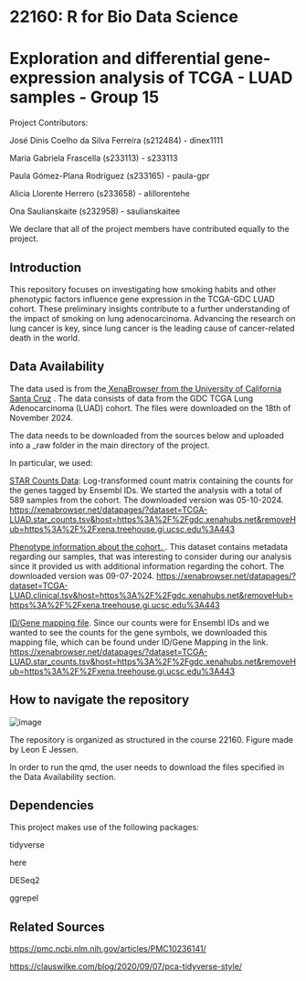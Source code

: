 # 22160: R for Bio Data Science
# Exploration and differential gene-expression analysis of TCGA - LUAD samples - Group 15

Project Contributors: 

José Dinis Coelho da Silva Ferreira (s212484) - dinex1111

Maria Gabriela Frascella (s233113) - s233113

Paula Gómez-Plana Rodríguez (s233165) - paula-gpr

Alicia Llorente Herrero (s233658) - alillorentehe

Ona Saulianskaite (s232958) - saulianskaitee

We declare that all of the project members have contributed equally to the project.

## Introduction 

This repository focuses on investigating how smoking habits and other phenotypic factors influence gene expression in the TCGA-GDC LUAD cohort. These preliminary insights contribute to a further understanding of the impact of smoking on lung adenocarcinoma. Advancing the research on lung cancer is key, since lung cancer is the leading cause of cancer-related death in the world. 


## Data Availability 
The data used is from the[ XenaBrowser from the University of California Santa Cruz]([url](https://xenabrowser.net/datapages/?cohort=GDC%20TCGA%20Lung%20Adenocarcinoma%20(LUAD)&removeHub=https%3A%2F%2Fxena.treehouse.gi.ucsc.edu%3A443)) . The data consists of data from the GDC TCGA Lung Adenocarcinoma (LUAD) cohort. 
The files were downloaded on the 18th of November 2024.

The data needs to be downloaded from the sources below and uploaded into a _raw folder in the main directory of the project.

In particular, we used: 

[STAR Counts Data]([url](https://xenabrowser.net/datapages/?dataset=TCGA-LUAD.star_counts.tsv&host=https%3A%2F%2Fgdc.xenahubs.net&removeHub=https%3A%2F%2Fxena.treehouse.gi.ucsc.edu%3A443)): Log-transformed count matrix containing the counts for the genes tagged by Ensembl IDs. We started the analysis with a total of 589 samples from the cohort. The downloaded version was 05-10-2024. https://xenabrowser.net/datapages/?dataset=TCGA-LUAD.star_counts.tsv&host=https%3A%2F%2Fgdc.xenahubs.net&removeHub=https%3A%2F%2Fxena.treehouse.gi.ucsc.edu%3A443

[Phenotype information about the cohort. ]([url](https://xenabrowser.net/datapages/?dataset=TCGA-LUAD.clinical.tsv&host=https%3A%2F%2Fgdc.xenahubs.net&removeHub=https%3A%2F%2Fxena.treehouse.gi.ucsc.edu%3A443)). This dataset contains metadata regarding our samples, that was interesting to consider during our analysis since it provided us with additional information regarding the cohort. The downloaded version was 09-07-2024. https://xenabrowser.net/datapages/?dataset=TCGA-LUAD.clinical.tsv&host=https%3A%2F%2Fgdc.xenahubs.net&removeHub=https%3A%2F%2Fxena.treehouse.gi.ucsc.edu%3A443

[ID/Gene mapping file]([url](https://xenabrowser.net/datapages/?dataset=TCGA-LUAD.star_counts.tsv&host=https%3A%2F%2Fgdc.xenahubs.net&removeHub=https%3A%2F%2Fxena.treehouse.gi.ucsc.edu%3A443)). Since our counts were for Ensembl IDs and we wanted to see the counts for the gene symbols, we downloaded this mapping file, which can be found under ID/Gene Mapping in the link. https://xenabrowser.net/datapages/?dataset=TCGA-LUAD.star_counts.tsv&host=https%3A%2F%2Fgdc.xenahubs.net&removeHub=https%3A%2F%2Fxena.treehouse.gi.ucsc.edu%3A443


## How to navigate the repository 

![image](https://github.com/user-attachments/assets/4a1ab4a1-b213-49d9-9d62-1d74841e30b4)

The repository is organized as structured in the course 22160. Figure made by Leon E Jessen. 

In order to run the qmd, the user needs to download the files specified in the Data Availability section.

## Dependencies
This project makes use of the following packages:

tidyverse

here

DESeq2

ggrepel


## Related Sources

https://pmc.ncbi.nlm.nih.gov/articles/PMC10236141/

https://clauswilke.com/blog/2020/09/07/pca-tidyverse-style/





